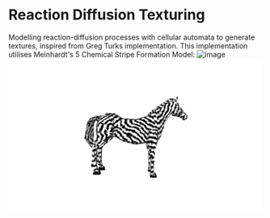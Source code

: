 # Reaction Diffusion Texturing
Modelling reaction-diffusion processes with cellular automata to generate textures, inspired from Greg Turks implementation. This implementation utilises Meinhardt's 5 Chemical Stripe Formation Model:
![image](https://github.com/user-attachments/assets/766cea4d-2d31-4d1b-9b95-138f384048a3)
![screenshot](snapshot03.png)
